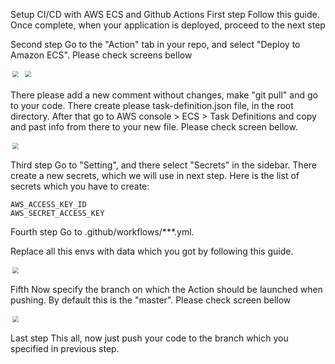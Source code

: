 Setup CI/CD with AWS ECS and Github Actions
First step
Follow this guide. Once complete, when your application is deployed, proceed to the next step

Second step
Go to the "Action" tab in your repo, and select "Deploy to Amazon ECS". Please check screens bellow

<img style="transform: scale(0.65)" src="https://user-images.githubusercontent.com/22969597/142990438-7d26783c-32ad-49a8-867a-788dcea99bb0.png">

<img style="transform: scale(0.65)" src="https://user-images.githubusercontent.com/22969597/142990463-65ce2da1-5940-479d-ad6e-1fbacf34b5c3.png">

There please add a new comment without changes, make "git pull" and go to your code. There create please task-definition.json file, in the root directory. After that go to AWS console > ECS > Task Definitions and copy and past info from there to your new file. Please check screen bellow.

<img style="transform: scale(0.65)" src="https://user-images.githubusercontent.com/22969597/142991000-c0b9d1b6-cfce-42d4-b236-ebfed6ff6b1b.png">

Third step
Go to "Setting", and there select "Secrets" in the sidebar. There create a new secrets, which we will use in next step. Here is the list of secrets which you have to create:

    AWS_ACCESS_KEY_ID
    AWS_SECRET_ACCESS_KEY
Fourth step
Go to .github/workflows/***.yml.

Replace all this envs with data which you got by following this guide.

<img style="transform: scale(0.65)" src="https://user-images.githubusercontent.com/22969597/142993672-12df8d5a-6075-43cb-9fee-4cd6d4064dd1.png">

Fifth
Now specify the branch on which the Action should be launched when pushing. By default this is the "master". Please check screen bellow

<img style="transform: scale(0.65)" src="https://user-images.githubusercontent.com/22969597/142996479-021b06c7-d379-4cc0-946e-d359fa3b80ea.png">

Last step
This all, now just push your code to the branch which you specified in previous step.